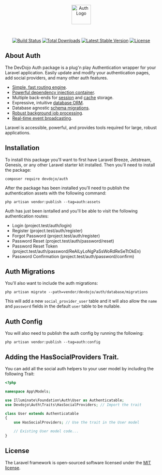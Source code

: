 <p align="center"><a href="https://devdojo.com" target="_blank"><img src="https://cdn.devdojo.com/images/april2024/dd-auth-logo.png" width="auto" height="64px" alt="Auth Logo"></a></p>
<br>
<p align="center">
<a href="https://github.com/thedevdojo/auth/actions"><img src="https://github.com/thedevdojo/auth/workflows/tests/badge.svg" alt="Build Status"></a>
<a href="https://packagist.org/packages/devdojo/auth"><img src="https://img.shields.io/packagist/dt/devdojo/auth" alt="Total Downloads"></a>
<a href="https://packagist.org/packages/devdojo/auth"><img src="https://img.shields.io/packagist/v/devdojo/auth" alt="Latest Stable Version"></a>
<a href="https://packagist.org/packages/devdojo/auth"><img src="https://img.shields.io/packagist/l/devdojo/auth" alt="License"></a>
</p>

## About Auth

The DevDojo Auth package is a plug'n play Authentication wrapper for your Laravel application. Easily update and modify your authentication pages, add social providers, and many other auth features.

- [Simple, fast routing engine](https://laravel.com/docs/routing).
- [Powerful dependency injection container](https://laravel.com/docs/container).
- Multiple back-ends for [session](https://laravel.com/docs/session) and [cache](https://laravel.com/docs/cache) storage.
- Expressive, intuitive [database ORM](https://laravel.com/docs/eloquent).
- Database agnostic [schema migrations](https://laravel.com/docs/migrations).
- [Robust background job processing](https://laravel.com/docs/queues).
- [Real-time event broadcasting](https://laravel.com/docs/broadcasting).

Laravel is accessible, powerful, and provides tools required for large, robust applications.

## Installation

To install this package you'll want to first have Laravel Breeze, Jetstream, Genesis, or any other Laravel starter kit installed. Then you'll need to install the package:

```
composer require devdojo/auth
```

After the package has been installed you'll need to publish the authentication assets with the following command:

```
php artisan vendor:publish --tag=auth:assets
```

Auth has just been isntalled and you'll be able to visit the following authentication routes:

 - Login (project.test/auth/login)
 - Register (project.test/auth/register)
 - Forgot Password (project.test/auth/register)
 - Password Reset (project.test/auth/password/reset)
 - Password Reset Token (project.test/auth/password/ReAlLyLoNgPaSsWoRdReSeTtOkEn)
 - Password Confirmation (project.test/auth/password/confirm)

## Auth Migrations

You'll also want to include the auth migrations:

```
php artisan migrate --path=vendor/devdojo/auth/database/migrations 
```

This will add a new `social_provider_user` table and it will also allow the `name` and `password` fields in the default `user` table to be nullable.

## Auth Config

You will also need to publish the auth config by running the following:

```
php artisan vendor:publish --tag=auth:config
```

## Adding the HasSocialProviders Trait.

You can add all the social auth helpers to your user model by including the following Trait:

```php
<?php

namespace App\Models;

use Illuminate\Foundation\Auth\User as Authenticatable;
use Devdojo\Auth\Traits\HasSocialProviders; // Import the trait

class User extends Authenticatable
{
    use HasSocialProviders; // Use the trait in the User model

    // Existing User model code...
}
```

## License

The Laravel framework is open-sourced software licensed under the [MIT license](https://opensource.org/licenses/MIT).
